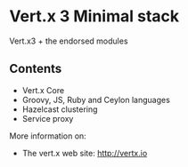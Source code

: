 # Vert.x 3 Minimal stack

Vert.x3 + the endorsed modules

## Contents

* Vert.x Core
* Groovy, JS, Ruby and Ceylon languages
* Hazelcast clustering
* Service proxy

More information on:

* The vert.x web site: http://vertx.io

